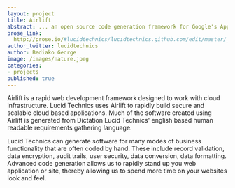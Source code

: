 ```yaml
---
layout: project
title: Airlift
abstract: ... an open source code generation framework for Google's AppEngine and node.js.
prose_link:
  http://prose.io/#lucidtechnics/lucidtechnics.github.com/edit/master/_posts/features/0100-01-01-airlift.md
author_twitter: lucidtechnics
author: Bediako George
image: /images/nature.jpeg
categories:
- projects
published: true
---
```


Airlift is a rapid web development framework designed to work with cloud infrastructure. Lucid Technics uses Airlift to rapidly build secure and scalable cloud based applications.  Much of the software created using Airlift is generated from Dictation Lucid Technics' english based human readable requirements gathering language.

Lucid Technics can generate software for many modes of business functionality that are often coded by hand.  These include record validation, data encryption, audit trails, user security, data conversion, data formatting.  Advanced code generation allows us to rapidly stand up you web application or site, thereby allowing us to spend more time on your websites look and feel.
